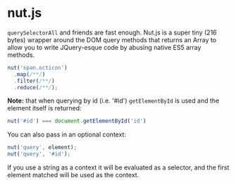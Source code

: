 # nut.js

`querySelectorAll` and friends are fast enough. Nut.js is a
super tiny (216 bytes) wrapper around the DOM query methods
that returns an Array to allow you to write JQuery-esque code
by abusing native ES5 array methods.

```js
nut('span.octicon')
  .map(/**/)
  .filter(/**/)
  .reduce(/**/);
```

**Note:** that when querying by id (i.e. '#id') `getElementById`
is used and the element itself is returned:

```js
nut('#id') === document.getElementById('id')
```

You can also pass in an optional context:

```js
nut('query', element);
nut('query', '#id');
```

If you use a string as a context it will be evaluated as
a selector, and the first element matched will be used as
the context.
